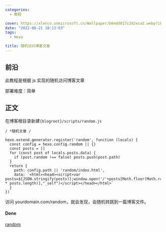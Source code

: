 ```yaml
---
categories:
  - 教程

cover: https://xlenco.onmicrosoft.cn/Wallpaper/b6edd017c2d2eca2.webp?ik-sdk-version=javascript-1.4.3&updatedAt=1671335568678
date: "2022-08-21 18:13:03"
tags:
  - Hexo

title: 随机访问博客文章
---
```


## 前沿

此教程是根据 js 实现的随机访问博客文章

部署难度：简单

## 正文

在博客根目录新建`{blogroot}/scripts/random.js`

```
/ *随机文章 /

hexo.extend.generator.register('random', function (locals) {
  const config = hexo.config.random || {}
  const posts = []
  for (const post of locals.posts.data) {
    if (post.random !== false) posts.push(post.path)
  }
  return {
    path: config.path || 'random/index.html',
    data: `<html><head><script>var posts=${JSON.stringify(posts)};window.open('/'+posts[Math.floor(Math.random() * posts.length)],"_self")</script></head></html>`
  }
})
```

访问 yourdomain.com/random，就会发现，会随机转跳到一篇博客文件。

#### Done

[random](https://xlenco.eu.org/random)
